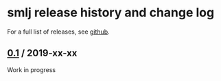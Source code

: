 <!--
{% comment %}
Licensed to Julian Hyde under one or more contributor license
agreements.  See the NOTICE file distributed with this work
for additional information regarding copyright ownership.
Julian Hyde licenses this file to you under the Apache
License, Version 2.0 (the "License"); you may not use this
file except in compliance with the License.  You may obtain a
copy of the License at

http://www.apache.org/licenses/LICENSE-2.0

Unless required by applicable law or agreed to in writing,
software distributed under the License is distributed on an
"AS IS" BASIS, WITHOUT WARRANTIES OR CONDITIONS OF ANY KIND,
either express or implied.  See the License for the specific
language governing permissions and limitations under the
License.
{% endcomment %}
-->
# smlj release history and change log

For a full list of releases, see
<a href="https://github.com/julianhyde/smlj/releases">github</a>.

## <a href="https://github.com/julianhyde/smlj/releases/tag/smlj-0.1">0.1</a> / 2019-xx-xx

Work in progress


